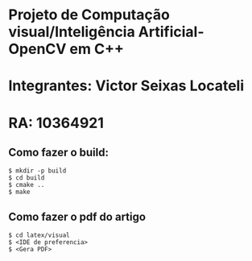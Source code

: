 # Projeto de Computação visual/Inteligência Artificial- OpenCV em C++
# Integrantes: Victor Seixas Locateli
# RA: 10364921

## Como fazer o build:
```console
$ mkdir -p build
$ cd build
$ cmake ..
$ make
```

## Como fazer o pdf do artigo
```console
$ cd latex/visual
$ <IDE de preferencia>
$ <Gera PDF>
``` 


